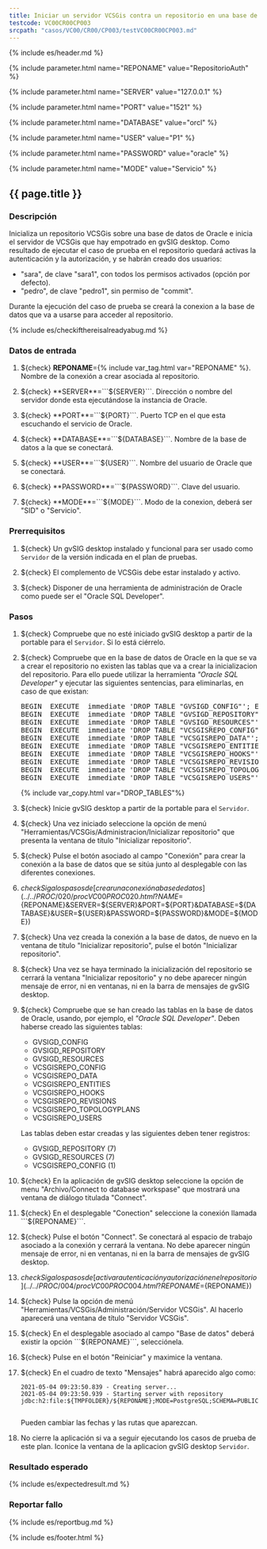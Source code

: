 ```yaml
---
title: Iniciar un servidor VCSGis contra un repositorio en una base de datos Oracle (con autorización)
testcode: VC00CR00CP003
srcpath: "casos/VC00/CR00/CP003/testVC00CR00CP003.md"
---
```


{% include es/header.md %}

{% include parameter.html name="REPONAME" value="RepositorioAuth" %}

{% include parameter.html name="SERVER" value="127.0.0.1" %}

{% include parameter.html name="PORT" value="1521" %}

{% include parameter.html name="DATABASE" value="orcl" %}

{% include parameter.html name="USER" value="P1" %}

{% include parameter.html name="PASSWORD" value="oracle" %}

{% include parameter.html name="MODE" value="Servicio" %}

## {{ page.title }}

### Descripción

Inicializa un repositorio VCSGis sobre una base de datos de Oracle e inicia el servidor 
de VCSGis que hay empotrado en gvSIG desktop.
Como resultado de ejecutar el caso de prueba en el repositorio quedará activas la autenticación
y la autorización, y se habrán creado dos usuarios:
* "sara", de clave "sara1", con todos los permisos activados (opción por defecto).
* "pedro", de clave "pedro1", sin permiso de "commit".

Durante la ejecución del caso de prueba se creará la conexion a la base de datos que va a usarse 
para acceder al repositorio.

{% include es/checkifthereisalreadyabug.md %}

### Datos de entrada

1. ${check} **REPONAME**={% include var_tag.html var="REPONAME" %}. Nombre de la conexión a crear asociada al repositorio.

2. ${check} **SERVER**=```${SERVER}```. Dirección o nombre del servidor donde esta ejecutándose la instancia de Oracle.

3. ${check} **PORT**=```${PORT}```. Puerto TCP en el que esta escuchando el servicio de Oracle.

4. ${check} **DATABASE**=```${DATABASE}```. Nombre de la base de datos a la que se conectará.

5. ${check} **USER**=```${USER}```. Nombre del usuario de Oracle que se conectará.

6. ${check} **PASSWORD**=```${PASSWORD}```. Clave del usuario.

7. ${check} **MODE**=```${MODE}```. Modo de la conexion, deberá ser "SID" o "Servicio".


### Prerrequisitos

1. ${check} Un gvSIG desktop instalado y funcional para ser usado como ```Servidor``` de la versión indicada
   en el plan de pruebas.

2. ${check} El complemento de VCSGis debe estar instalado y activo.

3. ${check} Disponer de una herramienta de administración de Oracle como puede ser el "Oracle SQL Developer".

### Pasos

1. ${check} Compruebe que no esté iniciado gvSIG desktop a partir de la portable 
   para el ```Servidor```. Si lo está ciérrelo.
   
2. ${check} Compruebe que en la base de datos de Oracle en la que se va a crear el repositorio no existen las tablas 
   que va a crear la inicializacion del repositorio. Para ello puede utilizar la herramienta *"Oracle SQL Developer"* y ejecutar las siguientes sentencias, para eliminarlas, en caso de que existan:
   <PRE id="DROP_TABLES" class="language-plaintext highlighter-rouge">
   BEGIN  EXECUTE  immediate 'DROP TABLE "GVSIGD_CONFIG"'; EXCEPTION WHEN OTHERS THEN NULL; END;
   BEGIN  EXECUTE  immediate 'DROP TABLE "GVSIGD_REPOSITORY"'; EXCEPTION WHEN OTHERS THEN NULL; END;
   BEGIN  EXECUTE  immediate 'DROP TABLE "GVSIGD_RESOURCES"'; EXCEPTION WHEN OTHERS THEN NULL; END;
   BEGIN  EXECUTE  immediate 'DROP TABLE "VCSGISREPO_CONFIG"'; EXCEPTION WHEN OTHERS THEN NULL; END;
   BEGIN  EXECUTE  immediate 'DROP TABLE "VCSGISREPO_DATA"'; EXCEPTION WHEN OTHERS THEN NULL; END;
   BEGIN  EXECUTE  immediate 'DROP TABLE "VCSGISREPO_ENTITIES"'; EXCEPTION WHEN OTHERS THEN NULL; END;
   BEGIN  EXECUTE  immediate 'DROP TABLE "VCSGISREPO_HOOKS"'; EXCEPTION WHEN OTHERS THEN NULL; END;
   BEGIN  EXECUTE  immediate 'DROP TABLE "VCSGISREPO_REVISIONS"'; EXCEPTION WHEN OTHERS THEN NULL; END;
   BEGIN  EXECUTE  immediate 'DROP TABLE "VCSGISREPO_TOPOLOGYPLANS"'; EXCEPTION WHEN OTHERS THEN NULL; END;
   BEGIN  EXECUTE  immediate 'DROP TABLE "VCSGISREPO_USERS"'; EXCEPTION WHEN OTHERS THEN NULL; END;
   </PRE>
   {% include var_copy.html var="DROP_TABLES"%}
   
3. ${check} Inicie gvSIG desktop a partir de la portable para el ```Servidor```.

4. ${check} Una vez iniciado seleccione la opción de menú "Herramientas/VCSGis/Administracion/Inicializar repositorio" que
   presenta la ventana de título "Inicializar repositorio".
   
5. ${check} Pulse el botón asociado al campo "Conexión" para crear la conexión a la base de datos que se sitúa
   junto al desplegable con las diferentes conexiones.

6. ${check} Siga los pasos de 
   [crear una conexión a base de datos](../../PROC/020/procVC00PROC020.html?NAME=${REPONAME}&SERVER=${SERVER}&PORT=${PORT}&DATABASE=${DATABASE}&USER=${USER}&PASSWORD=${PASSWORD}&MODE=${MODE}) 

7. ${check} Una vez creada la conexión a la base de datos, de nuevo en la ventana de título "Inicializar repositorio",
   pulse el botón "Inicializar repositorio". 
   
8. ${check} Una vez se haya terminado la inicialización del repositorio se cerrará la ventana "Inicializar repositorio"
   y no debe aparecer ningún mensaje de error, ni en ventanas, ni en la barra de mensajes de gvSIG desktop.
   
9. ${check} Compruebe que se han creado las tablas en la base de datos de Oracle, usando, por ejemplo, el *"Oracle SQL Developer"*. 
   Deben haberse creado las siguientes tablas:
   * GVSIGD_CONFIG
   * GVSIGD_REPOSITORY
   * GVSIGD_RESOURCES
   * VCSGISREPO_CONFIG
   * VCSGISREPO_DATA
   * VCSGISREPO_ENTITIES
   * VCSGISREPO_HOOKS
   * VCSGISREPO_REVISIONS
   * VCSGISREPO_TOPOLOGYPLANS
   * VCSGISREPO_USERS

   Las tablas deben estar creadas y las siguientes deben tener registros:
   * GVSIGD_REPOSITORY (7)
   * GVSIGD_RESOURCES (7)
   * VCSGISREPO_CONFIG (1)
  
10. ${check} En la aplicación de gvSIG desktop seleccione la opción de menu "Archivo/Connect to database workspase" 
    que mostrará una ventana de diálogo titulada "Connect".

11. ${check} En el desplegable "Conection" seleccione la conexión llamada ```${REPONAME}```.

12. ${check} Pulse el botón "Connect". Se conectará al espacio de trabajo asociado a la conexión y cerrará la ventana.
     No debe aparecer ningún mensaje de error, ni en ventanas, ni en la barra de mensajes de gvSIG desktop.
   
13. ${check} Siga los pasos de [activar autenticación y autorización en el repositorio](../../PROC/004/procVC00PROC004.html?REPONAME=${REPONAME})

14. ${check} Pulse la opción de menú "Herramientas/VCSGis/Administración/Servidor VCSGis". Al hacerlo aparecerá 
    una ventana de título "Servidor VCSGis".

15. ${check} En el desplegable asociado al campo "Base de datos" deberá existir la opción ```${REPONAME}```, selecciónela.

16. ${check} Pulse en el botón "Reiniciar" y maximice la ventana.

17. ${check} En el cuadro de texto "Mensajes" habrá aparecido algo como:
    ```
    2021-05-04 09:23:50.839 - Creating server...
    2021-05-04 09:23:50.939 - Starting server with repository jdbc:h2:file:${TMPFOLDER}/${REPONAME};MODE=PostgreSQL;SCHEMA=PUBLIC;ALLOW_LITERALS=ALL...
 
    ```
    Pueden cambiar las fechas y las rutas que aparezcan.

18.  No cierre la aplicación si va a seguir ejecutando los casos de prueba de este plan. Iconice la ventana de la aplicacion gvSIG desktop ```Servidor```.

### Resultado esperado

{% include es/expectedresult.md %}

### Reportar fallo

{% include es/reportbug.md %}

{% include es/footer.html %}

